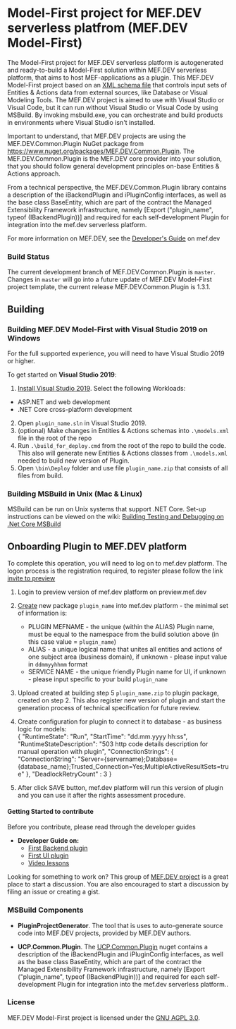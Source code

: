 # Model-First project for MEF.DEV serverless platfrom (MEF.DEV Model-First)

The Model-First project for MEF.DEV serverless platform is autogenerated and ready-to-build a Model-First solution within MEF.DEV serverless platform, that aims to host MEF-applications as a plugin. This MEF.DEV Model-First project based on an [XML schema file](https://github.com/mef-dev/model-first-backend-plugin/blob/master/models.xsd) that controls input sets of Entities & Actions data from external sources, like Database or Visual Modeling Tools. The MEF.DEV project is aimed to use with Visual Studio or Visual Code, but it can run without Visual Studio or Visual Code by using MSBuild. By invoking msbuild.exe, you can orchestrate and build products in environments where Visual Studio isn't installed.

Important to understand, that MEF.DEV projects are using the MEF.DEV.Common.Plugin NuGet package from https://www.nuget.org/packages/MEF.DEV.Common.Plugin. The MEF.DEV.Common.Plugin is the MEF.DEV core provider into your solution, that you should follow general development principles on-base Entities & Actions approach.

From a technical perspective, the MEF.DEV.Common.Plugin library contains a description of the iBackendPlugin and iPluginСonfig interfaces, as well as the base class BaseEntity, which are part of the contract the Managed Extensibility Framework infrastructure, namely [Export ("plugin_name", typeof (IBackendPlugin))] and required for each self-development Plugin for integration into the mef.dev serverless platform.

For more information on MEF.DEV, see the [Developer's Guide](https://mef.dev/en/plugin_basics/introduction.php) on mef.dev

### Build Status

The current development branch of MEF.DEV.Common.Plugin is `master`. Changes in `master` will go into a future update of MEF.DEV Model-First project template, the current release MEF.DEV.Common.Plugin is 1.3.1.

## Building

### Building MEF.DEV Model-First with Visual Studio 2019 on Windows

For the full supported experience, you will need to have Visual Studio 2019 or higher.

To get started on **Visual Studio 2019**:

1. [Install Visual Studio 2019](https://www.visualstudio.com/vs/).  Select the following Workloads:
  - ASP.NET and web development
  - .NET Core cross-platform development
2. Open `plugin_name.sln` in Visual Studio 2019.
3. (optional) Make changes in Entities & Actions schemas into `.\models.xml` file in the root of the repo
4. Run `.\build_for_deploy.cmd` from the root of the repo to build the code. This also will generate new Entities & Actions classes from `.\models.xml` needed to build new version of Plugin.
5. Open `\bin\Deploy` folder and use file `plugin_name.zip` that consists of all files from build.

### Building MSBuild in Unix (Mac & Linux)

MSBuild can be run on Unix systems that support .NET Core. Set-up instructions can be viewed on the wiki: [Building Testing and Debugging on .Net Core MSBuild](https://github.com/dotnet/msbuild/blob/main/documentation/wiki/Building-Testing-and-Debugging-on-.Net-Core-MSBuild.md)

## Onboarding Plugin to MEF.DEV platform

To complete this operation, you will need to log on to mef.dev platform. The logon process is the registration required, to register please follow the link [invite to preview](https://preview.mef.dev/rflnk/9fJaM6YPHEo5Dc1pCMTHO5ynrm2OON6atMe3df%2fSaM5F%2bJeD%2bDywFisySLXJiGv4)
1. Login to preview version of mef.dev platform on preview.mef.dev
2. [Create](https://preview.mef.dev/store/service/create) new package `plugin_name` into mef.dev platform - the minimal set of information is:
   - PLUGIN MEFNAME - the unique (within the ALIAS) Plugin name, must be equal to the namespace from the build solution above (in this case value = `plugin_name`)
   - ALIAS - a unique logical name that unites all entities and actions of one subject area (business domain), if unknown - please input value in `ddmmyyhhmm` format
   - SERVICE NAME - the unique friendly Plugin name for UI, if unknown - please input specific to your build `plugin_name`
	
3. Upload created at building step 5 `plugin_name.zip` to plugin package, created on step 2. This also register new version of plugin and start the generation process of technical specification for future review.
4. Create configuration for plugin to connect it to database - as business logic for models:	
	{
  		"RuntimeState": "Run",
 		"StartTime": "dd.mm.yyyy hh:ss",
  		"RuntimeStateDescription": "503 http code details description for manual operation with plugin",
  		"ConnectionStrings": {
   			"ConnectionString": "Server={servername};Database={database_name};Trusted_Connection=Yes;MultipleActiveResultSets=true"
	  	},
  		"DeadlockRetryCount" : 3
	}
5. After click SAVE button, mef.dev platform will run this version of plugin and you can use it after the rights assessment procedure.

#### Getting Started to contribute

Before you contribute, please read through the developer guides

* **Developer Guide on:**
   - [First Backend plugin](https://mef.dev/en/backend_uIs_plugin/first_backend_plugin.php)
   - [First UI plugin](https://mef.dev/en/backend_uIs_plugin/first_ui_plugin.php)
   - [Video lessons](https://youtube.com/playlist?list=PLWtWlDCLjp8D8htSnSd0lreO5-w3pfli4)

Looking for something to work on? This group of [MEF.DEV project](https://mef.dev/en/member-login.php) is a great place to start a discussion.
You are also encouraged to start a discussion by filing an issue or creating a gist.

### MSBuild Components

* **PluginProjectGenerator**. The tool that is uses to auto-generate source code into MEF.DEV projects, provided by MEF.DEV authors.

* **UCP.Common.Plugin**. The [UCP.Common.Plugin](https://nuget.mef.dev/packages/UCP.Common.Plugin) nuget contains a description of the iBackendPlugin and iPluginСonfig interfaces, as well as the base class BaseEntity, which are part of the contract the Managed Extensibility Framework infrastructure, namely [Export ("plugin_name", typeof (IBackendPlugin))] and required for each self-development Plugin for integration into the mef.dev serverless platform..

### License

MEF.DEV Model-First project is licensed under the [GNU AGPL 3.0](https://github.com/mef-dev/tutorial-backend-plugin/blob/master/LICENSE).
